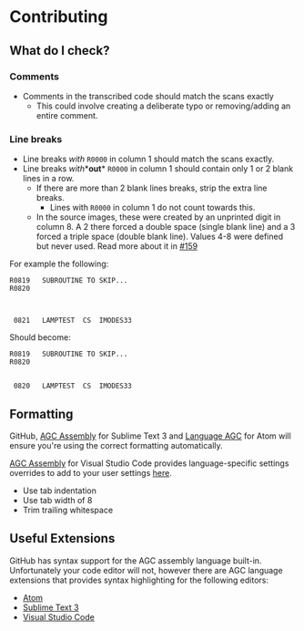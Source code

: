 # Contributing
## What do I check?
### Comments
- Comments in the transcribed code should match the scans exactly
  - This could involve creating a deliberate typo or removing/adding
  an entire comment.

### Line breaks
- Line breaks *with* `R0000` in column 1 should match the scans exactly.
- Line breaks *with**__out__* `R0000` in column 1 should contain only 1
or 2 blank lines in a row.
  - If there are more than 2 blank lines breaks, strip the extra
  line breaks.
    - Lines with `R0000` in column 1 do not count towards this.
  - In the source images, these were created by an unprinted digit
  in column 8. A 2 there forced a double space (single blank line)
  and a 3 forced a triple space (double blank line). Values 4-8 were
  defined but never used. Read more about it in [#159][7]
  
For example the following:
```plain
R0819   SUBROUTINE TO SKIP...
R0820



 0821   LAMPTEST  CS  IMODES33
```
Should become:
```plain
R0819   SUBROUTINE TO SKIP...
R0820


 0820   LAMPTEST  CS  IMODES33
```

## Formatting
GitHub, [AGC Assembly][4] for Sublime Text 3 and [Language AGC][5]
for Atom will ensure you're using the correct formatting
automatically.

[AGC Assembly][3] for Visual Studio Code provides language-specific
settings overrides to add to your user settings [here][6].

- Use tab indentation
- Use tab width of 8
- Trim trailing whitespace

## Useful Extensions

GitHub has syntax support for the AGC assembly language built-in.
Unfortunately your code editor will not, however there are
AGC language extensions that provides syntax highlighting for the
following editors:
- [Atom][5]
- [Sublime Text 3][4]
- [Visual Studio Code][3]

[0]:https://github.com/chrislgarry/Apollo-11/pull/new/master
[1]:http://www.ibiblio.org/apollo/ScansForConversion/Luminary099/
[2]:http://www.ibiblio.org/apollo/ScansForConversion/Comanche055/
[3]:https://github.com/wopian/agc-assembly
[4]:https://github.com/jimlawton/AGC-Assembly
[5]:https://github.com/Alhadis/language-agc
[6]:https://github.com/wopian/agc-assembly#user-settings
[7]:https://github.com/chrislgarry/Apollo-11/issues/159
